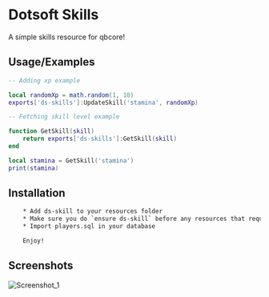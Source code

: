 
# Dotsoft Skills

A simple skills resource for qbcore!


## Usage/Examples

```lua
-- Adding xp example

local randomXp = math.random(1, 10)
exports['ds-skills']:UpdateSkill('stamina', randomXp)

-- Fetching skill level example

function GetSkill(skill)
    return exports['ds-skills']:GetSkill(skill)
end

local stamina = GetSkill('stamina')
print(stamina)
```


## Installation

```bash
    * Add ds-skill to your resources folder
    * Make sure you do `ensure ds-skill` before any resources that require it
    * Import players.sql in your database

    Enjoy!
```
    
## Screenshots

![Screenshot_1](https://github.com/ds-dotsoft/ds-skill/assets/62374878/0471eea4-4bd0-4454-8adc-e155778327ca)
